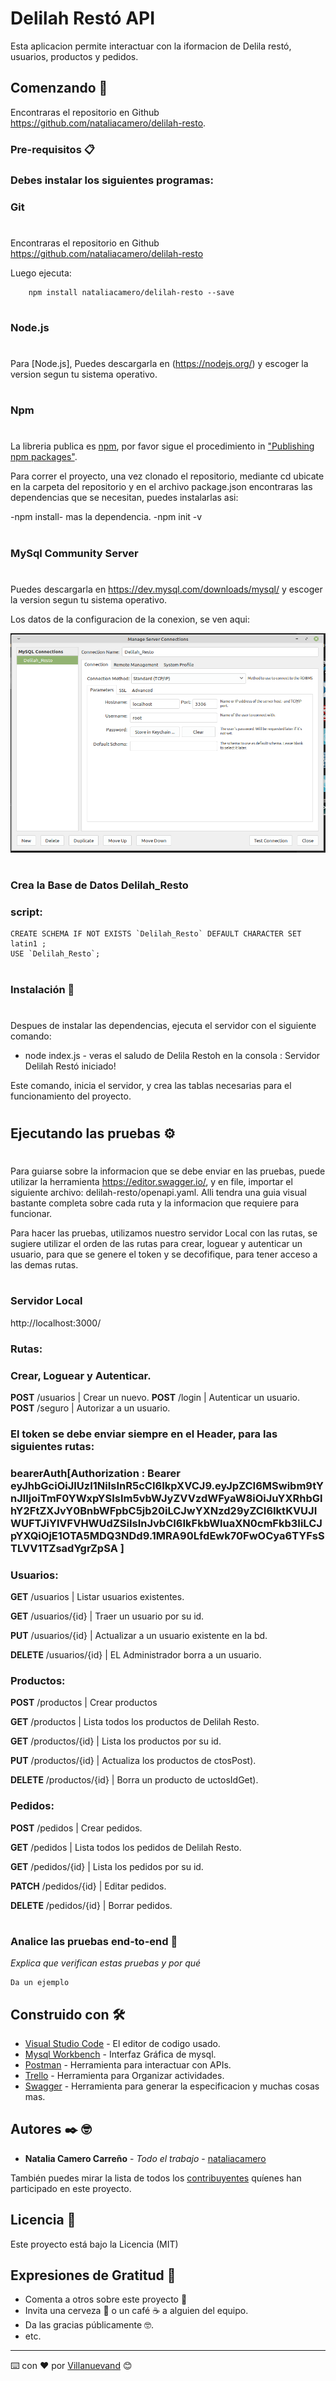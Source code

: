 # Delilah Restó API

Esta aplicacion permite interactuar con la iformacion de Delila restó, usuarios, productos y pedidos.

## Comenzando 🚀

Encontraras el repositorio en Github https://github.com/nataliacamero/delilah-resto.

### Pre-requisitos 📋

### Debes instalar los siguientes programas:

### Git
#
Encontraras el repositorio en Github https://github.com/nataliacamero/delilah-resto

Luego ejecuta:

```shell
    npm install nataliacamero/delilah-resto --save
```
#
### Node.js
#
Para [Node.js], Puedes descargarla en (https://nodejs.org/) y escoger la version segun tu sistema operativo.
#
### Npm
#
La libreria publica es [npm](https://www.npmjs.com/), por favor sigue el procedimiento in ["Publishing npm packages"](https://docs.npmjs.com/getting-started/publishing-npm-packages).

Para correr el proyecto, una vez clonado el repositorio, mediante cd ubicate en la carpeta del repositorio y en el archivo package.json encontraras las dependencias que se necesitan, puedes instalarlas asi:

-npm install- mas la dependencia.
-npm init -v
#
### MySql Community Server
#
Puedes descargarla en https://dev.mysql.com/downloads/mysql/ y escoger la version segun tu sistema operativo.

Los datos de la configuracion de la conexion, se ven aqui: 

![](/configuracion_conexion_mysql.jpg)
#
### Crea la Base de Datos Delilah_Resto

### script:

```
CREATE SCHEMA IF NOT EXISTS `Delilah_Resto` DEFAULT CHARACTER SET latin1 ;
USE `Delilah_Resto`;

```
#
### Instalación 🔧
#

Despues de instalar las dependencias, ejecuta el servidor con el siguiente comando:

- node index.js - veras el saludo de Delila Restoh en la consola : Servidor Delilah Restó iniciado!

Este comando, inicia el servidor, y  crea las tablas necesarias para el funcionamiento del proyecto.

#
## Ejecutando las pruebas ⚙️
#
Para guiarse sobre la informacion que se debe enviar en las pruebas, puede utilizar la herramienta https://editor.swagger.io/, y en file, importar el siguiente archivo: delilah-resto/openapi.yaml. Alli tendra una guia visual bastante completa sobre cada ruta y la informacion que requiere para funcionar.

Para hacer las pruebas, utilizamos nuestro servidor Local con las rutas, se sugiere utilizar el orden de las rutas para crear, loguear y autenticar un usuario, para que se genere el token y se decofifique, para tener acceso a las demas rutas. 
#
### Servidor Local
http://localhost:3000/

### Rutas:

### Crear, Loguear y Autenticar.

**POST** /usuarios | Crear un nuevo.
**POST** /login | Autenticar un usuario.
**POST** /seguro | Autorizar a un usuario.


### El token se debe enviar siempre en el Header, para las siguientes rutas:

### bearerAuth[Authorization : Bearer eyJhbGciOiJIUzI1NiIsInR5cCI6IkpXVCJ9.eyJpZCI6MSwibm9tYnJlIjoiTmF0YWxpYSIsIm5vbWJyZVVzdWFyaW8iOiJuYXRhbGlhY2FtZXJvY0BnbWFpbC5jb20iLCJwYXNzd29yZCI6IktKVUJIWUFTJiYlVFVHWUdZSiIsInJvbCI6IkFkbWluaXN0cmFkb3IiLCJpYXQiOjE1OTA5MDQ3NDd9.1MRA90LfdEwk70FwOCya6TYFsSTLVV1TZsadYgrZpSA ]

### Usuarios:

**GET** /usuarios | Listar usuarios existentes.  

**GET** /usuarios/{id} | Traer un usuario por su id.   

**PUT** /usuarios/{id} | Actualizar a un usuario existente en la bd.  

**DELETE** /usuarios/{id} | EL Administrador borra a un usuario.  
  

### Productos:  
  
  
**POST** /productos | Crear productos  

**GET** /productos | Lista todos los productos de Delilah Resto.  

**GET** /productos/{id} | Lista los productos por su id.  

**PUT** /productos/{id} | Actualiza los productos de ctosPost).  

**DELETE** /productos/{id} | Borra un producto de uctosIdGet).  
  
    

### Pedidos:  
  
  

**POST** /pedidos | Crear pedidos.  

**GET** /pedidos | Lista todos los pedidos de Delilah Resto.  
  

**GET** /pedidos/{id} | Lista los pedidos por su id.  

**PATCH** /pedidos/{id} | Editar pedidos.  

**DELETE** /pedidos/{id} | Borrar pedidos.  



#
### Analice las pruebas end-to-end 🔩

_Explica que verifican estas pruebas y por qué_

```
Da un ejemplo
```

## Construido con 🛠️

* [Visual Studio Code](https://code.visualstudio.com/) - El editor de codigo usado.
* [Mysql Workbench](https://www.mysql.com/products/workbench/) - Interfaz Gráfica de mysql.
* [Postman](https://www.postman.com/) - Herramienta para interactuar con APIs.
* [Trello](https://trello.com/b/KjGfIKwQ/tareas-clases) - Herramienta para Organizar actividades.
* [Swagger](https://editor.swagger.io/) - Herramienta para generar la especificacion y muchas cosas mas.


## Autores ✒️ 🤓

* **Natalia Camero Carreño** - *Todo el trabajo* - [nataliacamero](https://github.com/nataliacamero)

También puedes mirar la lista de todos los [contribuyentes](https://github.com/nataliacamero/delilah-resto/contributors) quíenes han participado en este proyecto. 

## Licencia 📄

Este proyecto está bajo la Licencia (MIT)

## Expresiones de Gratitud 🎁

* Comenta a otros sobre este proyecto 📢
* Invita una cerveza 🍺 o un café ☕ a alguien del equipo. 
* Da las gracias públicamente 🤓.
* etc.



---
⌨️ con ❤️ por [Villanuevand](https://github.com/Villanuevand) 😊